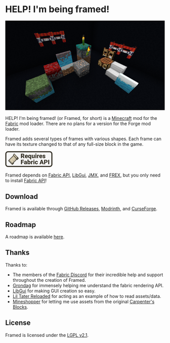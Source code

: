 # HELP! I'm being framed!

![Several framed blocks](assets/demo_640x360.png)

HELP! I'm being framed! (or Framed, for short) is a
[Minecraft](https://www.minecraft.net/) mod for the
[Fabric](https://fabricmc.net/use/) mod loader.
There are no plans for a version for the Forge mod loader.

Framed adds several types of frames with various shapes. Each
frame can have its texture changed to that of any full-size block in
the game.

[![Requires Fabric API](assets/fabric_api_banner.png)](https://www.curseforge.com/minecraft/mc-mods/fabric-api)

Framed depends on [Fabric API](https://www.curseforge.com/minecraft/mc-mods/fabric-api),
[LibGui](https://www.curseforge.com/minecraft/mc-mods/libgui),
[JMX](https://www.curseforge.com/minecraft/mc-mods/jmx), and
[FREX](https://www.curseforge.com/minecraft/mc-mods/frex), but you only need to install 
[Fabric API](https://www.curseforge.com/minecraft/mc-mods/fabric-api)!

## Download

Framed is available through [GitHub Releases](https://github.com/alex5nader/Framed/releases),
[Modrinth](https://modrinth.com/mod/framed), and
[CurseForge](https://www.curseforge.com/minecraft/mc-mods/framed).

## Roadmap

A roadmap is available [here](https://github.com/alex5nader/Framed/projects/1).

## Thanks

Thanks to:
- The members of the [Fabric Discord](https://discord.gg/v6v4pMv) for their
incredible help and support throughout the creation of Framed.
- [Grondag](https://www.curseforge.com/members/grondagthebarbarian)
for immensely helping me understand the fabric rendering API.
- [LibGui](https://github.com/CottonMC/LibGui) for making GUI creation so easy.
- [Lil Tater Reloaded](https://www.curseforge.com/minecraft/mc-mods/lil-tater-reloaded)
for acting as an example of how to read assets/data.
- [Mineshopper](https://www.curseforge.com/members/mineshopper) for letting
me use assets from the original
[Carpenter's Blocks](https://www.curseforge.com/minecraft/mc-mods/carpenters-blocks).

## License

Framed is licensed under the [LGPL v2.1](LICENSE.md).

